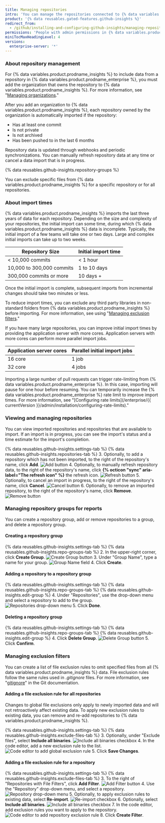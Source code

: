 ```yaml
---
title: Managing repositories
intro: 'You can manage the repositories connected to {% data variables.product.prodname_insights %} and the data included in metrics for each repository.'
product: '{% data reusables.gated-features.github-insights %}'
redirect_from:
  - /github/installing-and-configuring-github-insights/managing-repositories
permissions: 'People with admin permissions in {% data variables.product.prodname_insights %} can manage repositories. '
miniTocMaxHeadingLevel: 4
versions:
  enterprise-server: '*'
---
```


### About repository management

For {% data variables.product.prodname_insights %} to include data from a repository in {% data variables.product.prodname_enterprise %}, you must add the organization that owns the repository to {% data variables.product.prodname_insights %}. For more information, see "[Managing organizations](/github/installing-and-configuring-github-insights/managing-organizations)."

After you add an organization to {% data variables.product.prodname_insights %}, each repository owned by the organization is automatically imported if the repository:
- Has at least one commit
- Is not private
- Is not archived
- Has been pushed to in the last 6 months

Repository data is updated through webhooks and periodic synchronizations. You can manually refresh repository data at any time or cancel a data import that is in progress.

{% data reusables.github-insights.repository-groups %}

You can exclude specific files from {% data variables.product.prodname_insights %} for a specific repository or for all repositories.  

### About import times

{% data variables.product.prodname_insights %} imports the last three years of data for each repository. Depending on the size and complexity of your repositories, the initial import can some time, during which {% data variables.product.prodname_insights %} data is incomplete. Typically, the initial import of a few teams will take one or two days. Large and complex initial imports can take up to two weeks.

| Repository Size     | Initial import time      |
| ----------|--------------|
|  < 10,000 commits        | < 1 hour  |
| 10,000 to 300,000 commits       | 1 to 10 days  |
| 300,000 commits or more       | 10 days + |

Once the initial import is complete, subsequent imports from incremental changes should take two minutes or less.

To reduce import times, you can exclude any third party libraries in non-standard folders from {% data variables.product.prodname_insights %} before importing. For more information, see using "[Managing exclusion filters](#managing-exclusion-filters)."

If you have many large repositories, you can improve initial import times by providing the application server with more cores. Application servers with more cores can perform more parallel import jobs.

| Application server cores | Parallel initial import jobs  |
| ----------|--------------|
| 16 core       | 1 job  |
| 32 core      | 4 jobs |

Importing a large number of pull requests can trigger rate-limiting from {% data variables.product.prodname_enterprise %}. In this case, importing will pause for one hour before resuming. You can temporarily increase the {% data variables.product.prodname_enterprise %} rate limit to improve import times. For more information, see "[Configuring rate limits](/enterprise/{{ currentVersion }}/admin/installation/configuring-rate-limits)."

### Viewing and managing repositories

You can view imported repositories and repositories that are available to import. If an import is in progress, you can see the import's status and a time estimate for the import's completion.

{% data reusables.github-insights.settings-tab %}
{% data reusables.github-insights.repositories-tab %}
3. Optionally, to add a repository which has not been imported, to the right of the repository's name, click **Add**.
  ![Add button](/assets/images/help/insights/add-button.png)
4. Optionally, to manually refresh repository data, to the right of the repository's name, click **{% octicon "sync" aria-label="The refresh icon" %}** the refresh icon.
  ![Refresh button](/assets/images/help/insights/refresh-button.png)
5. Optionally, to cancel an import in progress, to the right of the repository's name, click **Cancel**.
  ![Cancel button](/assets/images/help/insights/cancel-button.png)
6. Optionally, to remove an imported repository, to the right of the repository's name, click **Remove**.
  ![Remove button](/assets/images/help/insights/remove-button.png)

### Managing repository groups for reports

You can create a repository group, add or remove repositories to a group, and delete a repository group.

#### Creating a repository group

{% data reusables.github-insights.settings-tab %}
{% data reusables.github-insights.repo-groups-tab %}
2. In the upper-right corner, click **Create Group**.
  ![Create Group button](/assets/images/help/insights/create-group.png)
3. Under "Group Name", type a name for your group.
  ![Group Name field](/assets/images/help/insights/group-name.png)
4. Click **Create**.

#### Adding a repository to a repository group

{% data reusables.github-insights.settings-tab %}
{% data reusables.github-insights.repo-groups-tab %}
{% data reusables.github-insights.edit-group %}
4. Under "Repositories", use the drop-down menu and select a repository to add to the group.
  ![Repositories drop-down menu](/assets/images/help/insights/repositories-drop-down.png)
5. Click **Done**.

#### Deleting a repository group

{% data reusables.github-insights.settings-tab %}
{% data reusables.github-insights.repo-groups-tab %}
{% data reusables.github-insights.edit-group %}
4. Click **Delete Group**.
  ![Delete Group button](/assets/images/help/insights/delete-group.png)
5. Click **Confirm**.

### Managing exclusion filters

You can create a list of file exclusion rules to omit specified files from all {% data variables.product.prodname_insights %} data. File exclusion rules follow the same rules used in *.gitignore* files. For more information, see "[gitignore](https://git-scm.com/docs/gitignore)" in the Git documentation.

#### Adding a file exclusion rule for all repositories

Changes to global file exclusions only apply to newly imported data and will not retroactively affect existing data. To apply new exclusion rules to existing data, you can remove and re-add repositories to {% data variables.product.prodname_insights %}.

{% data reusables.github-insights.settings-tab %}
{% data reusables.github-insights.exclude-files-tab %}
3. Optionally, under "Exclude files", select **Include all binaries**.
  ![Include all binaries checkbox](/assets/images/help/insights/include-all-binaries-global.png)
4. In the code editor, add a new exclusion rule to the list.
  ![Code editor to add global exclusion rule](/assets/images/help/insights/global-exclusion-list.png)
5. Click **Save Changes**.

#### Adding a file exclusion rule for a repository

{% data reusables.github-insights.settings-tab %}
{% data reusables.github-insights.exclude-files-tab %}
3. To the right of "Repositories with File Filters", click **Add Filter**.
  ![Add Filter button](/assets/images/help/insights/add-filter.png)
4. Use the "Repository" drop-down menu, and select a repository.
  ![Repository drop-down menu](/assets/images/help/insights/repository-drop-down-exclude.png)
5. Optionally, to apply exclusion rules to existing data, select **Re-import**.
  ![Re-import checkbox](/assets/images/help/insights/re-import-checkbox.png)
6. Optionally, select **Include all binaries**.
    ![Include all binaries checkbox](/assets/images/help/insights/include-all-binaries-repo.png)
7. In the code editor, add exclusion rules you want to apply to the repository.
  ![Code editor to add repository exclusion rule](/assets/images/help/insights/repo-exclusion-list.png)
8. Click **Create Filter**.
